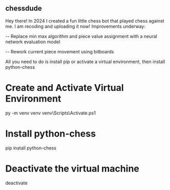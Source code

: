 ## chessdude

Hey there! In 2024 I created a fun little chess bot that played chess against me. I am recoding and uploading it now! 
Improvements underway:

-- Replace min max algorithm and piece value assignment with a neural network evaluation model

-- Rework current piece movement using bitboards



All you need to do is install pip or activate a virtual environment, then install python-chess

# Create and Activate Virtual Environment
py -m venv venv
venv\Scripts\Activate.ps1

# Install python-chess
pip install python-chess

# Deactivate the virtual machine
deactivate

